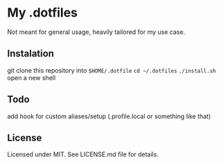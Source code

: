 # My .dotfiles

Not meant for general usage, heavily tailored for my use case.

## Instalation

git clone this repository into `$HOME/.dotfile`
`cd ~/.dotfiles`
`./install.sh`
open a new shell

## Todo
add hook for custom aliases/setup (.profile.local or something like that)

## License
Licensed under MIT. See LICENSE.md file for details.
